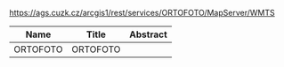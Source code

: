 https://ags.cuzk.cz/arcgis1/rest/services/ORTOFOTO/MapServer/WMTS

|Name|Title|Abstract|
|--|--|--|
|ORTOFOTO|ORTOFOTO||
